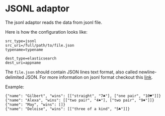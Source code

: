 JSONL adaptor
=============

The jsonl adaptor reads the data from jsonl file.

Here is how the configuration looks like:

    src_type=jsonl
    src_uri=/full/path/to/file.json
    typename=typename

    dest_type=elasticsearch
    dest_uri=appname

The `file.json` should contain JSON lines text format, also called newline-delimited JSON.
For more information on jsonl format checkout this [link](http://jsonlines.org/).

Example:

    {"name": "Gilbert", "wins": [["straight", "7♣"], ["one pair", "10♥"]]}
    {"name": "Alexa", "wins": [["two pair", "4♠"], ["two pair", "9♠"]]}
    {"name": "May", "wins": []}
    {"name": "Deloise", "wins": [["three of a kind", "5♣"]]}